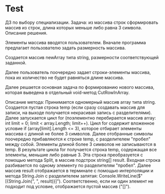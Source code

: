 # Test
ДЗ по выбору специализации. Задача: из массива строк сформировать массив из строк, длина которых меньше либо равна 3 символа. Описание решения.

Элементы массива вводятся пользователем. Вначале программа предлагает пользователю задать размерность массива.

Создается массив newArray типа string, размерности соответствующей заданной.

Далее пользователь поочередно задает строки-элементы массива, пока их количество не будет равняться длине массива.

Далее решается основная задача по формированию нового массива, которая выведена в отдельный void-метод CutRowInArray.

Описание метода: Принимается одномерный массив array типа string. 
Создается пустая строка temp (если сразу создавать массив для записи, на выходе получается некрасивая запись с разделителями). 
Далее запускается цикл for (поэлементно перебирается массив array: int limit = 0; limit < array.Length; limit++). Цикл for содержит вложенное условие if (array[limit].Length <= 3), которое отбирает элементы массива с длиной не более 3 символов. Далее отобранные символы поочередно прибавляются к строке temp, с разделителем "пробел" между собой. Элементы длиной более 3 символов не записываются в temp. 
В результате цикла for получается строка temp, содержащая все элементы, меньшие либо равные 3. 
Эта строка преобразуется с помощью метода Split, в массив подстрок string[] result. Входная строка разбивается по одному элементу по разделителям "пробел". 
Далее массив result отображается в терминале с помощью интерполяции и метода String.Join с разделителем запятая: Console.WriteLine($" [{String.Join(", ", result)}]"). Соответственно, если ни один элемент не подходит под условие, отображается пустой массив ("[]").

